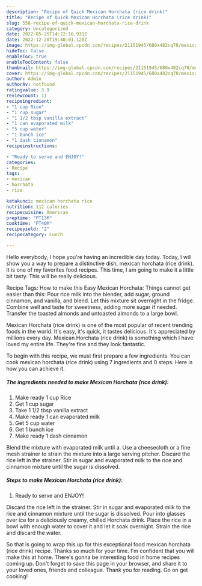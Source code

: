 ```yaml
---
description: "Recipe of Quick Mexican Horchata (rice drink)"
title: "Recipe of Quick Mexican Horchata (rice drink)"
slug: 558-recipe-of-quick-mexican-horchata-rice-drink
category: Uncategorized
date: 2022-05-25T14:22:16.931Z
date: 2022-12-20T19:40:01.120Z
image: https://img-global.cpcdn.com/recipes/21151945/680x482cq70/mexican-horchata-rice-drink-recipe-main-photo.jpg
hideToc: false
enableToc: true
enableTocContent: false
thumbnail: https://img-global.cpcdn.com/recipes/21151945/680x482cq70/mexican-horchata-rice-drink-recipe-main-photo.jpg
cover: https://img-global.cpcdn.com/recipes/21151945/680x482cq70/mexican-horchata-rice-drink-recipe-main-photo.jpg
author: Admin
authorAv: notfound
ratingvalue: 3.9
reviewcount: 11
recipeingredient:
- "1 cup Rice"
- "1 cup sugar"
- "1 1/2 tbsp vanilla extract"
- "1 can evaporated milk"
- "5 cup water"
- "1 bunch ice"
- "1 dash cinnamon"
recipeinstructions:

- "Ready to serve and ENJOY!"
categories:
- Recipe
tags:
- mexican
- horchata
- rice

katakunci: mexican horchata rice 
nutrition: 112 calories
recipecuisine: American
preptime: "PT13M"
cooktime: "PT40M"
recipeyield: "2"
recipecategory: Lunch

---
```



Hello everybody, I hope you're having an incredible day today. Today, I will show you a way to prepare a distinctive dish, mexican horchata (rice drink). It is one of my favorites food recipes. This time, I am going to make it a little bit tasty. This will be really delicious.

Recipe Tags: How to make this Easy Mexican Horchata: Things cannot get easier than this: Pour rice milk into the blender, add sugar, ground cinnamon, and vanilla, and blend. Let this mixture sit overnight in the fridge. Combine well and taste for sweetness, adding more sugar if needed. Transfer the toasted almonds and untoasted almonds to a large bowl.

Mexican Horchata (rice drink) is one of the most popular of recent trending foods in the world. It's easy, it's quick, it tastes delicious. It's appreciated by millions every day. Mexican Horchata (rice drink) is something which I have loved my entire life. They're fine and they look fantastic.


To begin with this recipe, we must first prepare a few ingredients. You can cook mexican horchata (rice drink) using 7 ingredients and 0 steps. Here is how you can achieve it.

<!--inarticleads1-->

##### The ingredients needed to make Mexican Horchata (rice drink):

1. Make ready 1 cup Rice
1. Get 1 cup sugar
1. Take 1 1/2 tbsp vanilla extract
1. Make ready 1 can evaporated milk
1. Get 5 cup water
1. Get 1 bunch ice
1. Make ready 1 dash cinnamon


Blend the mixture with evaporated milk until a. Use a cheesecloth or a fine mesh strainer to strain the mixture into a large serving pitcher. Discard the rice left in the strainer. Stir in sugar and evaporated milk to the rice and cinnamon mixture until the sugar is dissolved. 

<!--inarticleads2-->

##### Steps to make Mexican Horchata (rice drink):


1. Ready to serve and ENJOY!

Discard the rice left in the strainer. Stir in sugar and evaporated milk to the rice and cinnamon mixture until the sugar is dissolved. Pour into glasses over ice for a deliciously creamy, chilled Horchata drink. Place the rice in a bowl with enough water to cover it and let it soak overnight. Strain the rice and discard the water. 

So that is going to wrap this up for this exceptional food mexican horchata (rice drink) recipe. Thanks so much for your time. I'm confident that you will make this at home. There's gonna be interesting food in home recipes coming up. Don't forget to save this page in your browser, and share it to your loved ones, friends and colleague. Thank you for reading. Go on get cooking!
